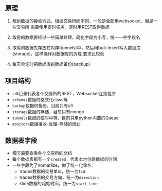 ## 原理

1. 规划数据的接收方式，根据交易所而不同，一般是全部用websocket，但是一些交易所
需要使用定时任务，定时用REST取得数据

2. 取得的数据要经过一些简单处理，简化字段为小写，统一一些字段名

3. 取得的数据先存放在内存(tunnels)中，然后用bulk insert写入数据库(storage)，这样操作对数据库的负载
要求比较低

4. 每天会定时把数据库的数据备份(backup)

## 项目结构

- `sdk`目录代表各个交易所的REST，Websocket连接程序
- `schemas`数据的格式化class等
- `backup`数据的备份，目前只有s3
- `storage`数据的存储，目前只有mongo
- `tunnels`数据的临时中转，目前只用python内置的Queue
- `monitors`数据接收-处理-存储的规划

## 数据表字段

- 细节需要查看各个交易所的文档
- 每个数据表都有一个`created`，代表本地创建数据的时间
- 一些字段为了nomarlize，做了统一化命名:
    - trades数据的交易单id，统一为`tid`
    - trades数据的交易方向，统一为`direction`
    - kline数据的起始时间，统一为`start_time`
